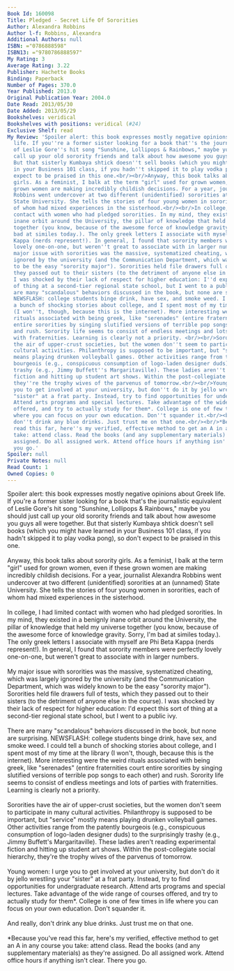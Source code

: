 ```yaml
---
Book Id: 160098
Title: Pledged - Secret Life Of Sororities
Author: Alexandra Robbins
Author l-f: Robbins, Alexandra
Additional Authors: null
ISBN: ="0786888598"
ISBN13: ="9780786888597"
My Rating: 3
Average Rating: 3.22
Publisher: Hachette Books
Binding: Paperback
Number of Pages: 370.0
Year Published: 2013.0
Original Publication Year: 2004.0
Date Read: 2013/05/30
Date Added: 2013/05/29
Bookshelves: veridical
Bookshelves with positions: veridical (#24)
Exclusive Shelf: read
My Review: 'Spoiler alert: this book expresses mostly negative opinions about Greek
  life. If you''re a former sister looking for a book that''s the journalistic equivalent
  of Leslie Gore''s hit song "Sunshine, Lollipops & Rainbows," maybe you should just
  call up your old sorority friends and talk about how awesome you guys all were together.
  But that sisterly Kumbaya shtick doesn''t sell books (which you might have learned
  in your Business 101 class, if you hadn''t skipped it to play vodka pong), so don''t
  expect to be praised in this one.<br/><br/>Anyway, this book talks about sorority
  girls. As a feminist, I balk at the term "girl" used for grown women, even if these
  grown women are making incredibly childish decisions. For a year, journalist Alexandra
  Robbins went undercover at two different (unidentified) sororities at an (unnamed)
  State University. She tells the stories of four young women in sororities, each
  of whom had mixed experiences in the sisterhood.<br/><br/>In college, I had limited
  contact with women who had pledged sororities. In my mind, they existed in a benignly
  inane orbit around the University, the pillar of knowledge that held my universe
  together (you know, because of the awesome force of knowledge gravity. Sorry, I''m
  bad at similes today.). The only greek letters I associate with myself are Phi Beta
  Kappa (nerds represent!). In general, I found that sorority members were perfectly
  lovely one-on-one, but weren''t great to associate with in larger numbers. <br/><br/>My
  major issue with sororities was the massive, systematized cheating, which was largely
  ignored by the university (and the Communication Department, which was widely known
  to be the easy "sorority major"). Sororities held file drawers full of tests, which
  they passed out to their sisters (to the detriment of anyone else in the course).
  I was shocked by their lack of respect for higher education: I''d expect this sort
  of thing at a second-tier regional state school, but I went to a public ivy.<br/><br/>There
  are many "scandalous" behaviors discussed in the book, but none are surprising.
  NEWSFLASH: college students binge drink, have sex, and smoke weed. I could tell
  a bunch of shocking stories about college, and I spent most of my time at the library
  (I won''t, though, because this is the internet). More interesting were the weird
  rituals associated with being greek, like "serenades" (entire fraternities court
  entire sororities by singing slutified versions of terrible pop songs to each other)
  and rush. Sorority life seems to consist of endless meetings and lots of parties
  with fraternities. Learning is clearly not a priority. <br/><br/>Sororities have
  the air of upper-crust societies, but the women don''t seem to participate in many
  cultural activities. Philanthropy is supposed to be important, but "service" mostly
  means playing drunken volleyball games. Other activities range from the patently
  bourgeois (e.g., conspicuous consumption of logo-laden designer duds) to the surprisingly
  trashy (e.g., Jimmy Buffett''s Margaritaville). These ladies aren''t reading experimental
  fiction and hitting up student art shows. Within the post-collegiate social hierarchy,
  they''re the trophy wives of the parvenus of tomorrow.<br/><br/>Young women: I urge
  you to get involved at your university, but don''t do it by jello wrestling your
  "sister" at a frat party. Instead, try to find opportunities for undergraduate research.
  Attend arts programs and special lectures. Take advantage of the wide range of courses
  offered, and try to actually study for them*. College is one of few times in life
  where you can focus on your own education. Don''t squander it.<br/><br/>And really,
  don''t drink any blue drinks. Just trust me on that one.<br/><br/>*Because you''ve
  read this far, here''s my verified, effective method to get an A in any course you
  take: attend class. Read the books (and any supplementary materials) as they''re
  assigned. Do all assigned work. Attend office hours if anything isn''t clear. There
  you go.'
Spoiler: null
Private Notes: null
Read Count: 1
Owned Copies: 0
---
```


Spoiler alert: this book expresses mostly negative opinions about Greek life. If you're a former sister looking for a book that's the journalistic equivalent of Leslie Gore's hit song "Sunshine, Lollipops & Rainbows," maybe you should just call up your old sorority friends and talk about how awesome you guys all were together. But that sisterly Kumbaya shtick doesn't sell books (which you might have learned in your Business 101 class, if you hadn't skipped it to play vodka pong), so don't expect to be praised in this one.<br/><br/>Anyway, this book talks about sorority girls. As a feminist, I balk at the term "girl" used for grown women, even if these grown women are making incredibly childish decisions. For a year, journalist Alexandra Robbins went undercover at two different (unidentified) sororities at an (unnamed) State University. She tells the stories of four young women in sororities, each of whom had mixed experiences in the sisterhood.<br/><br/>In college, I had limited contact with women who had pledged sororities. In my mind, they existed in a benignly inane orbit around the University, the pillar of knowledge that held my universe together (you know, because of the awesome force of knowledge gravity. Sorry, I'm bad at similes today.). The only greek letters I associate with myself are Phi Beta Kappa (nerds represent!). In general, I found that sorority members were perfectly lovely one-on-one, but weren't great to associate with in larger numbers. <br/><br/>My major issue with sororities was the massive, systematized cheating, which was largely ignored by the university (and the Communication Department, which was widely known to be the easy "sorority major"). Sororities held file drawers full of tests, which they passed out to their sisters (to the detriment of anyone else in the course). I was shocked by their lack of respect for higher education: I'd expect this sort of thing at a second-tier regional state school, but I went to a public ivy.<br/><br/>There are many "scandalous" behaviors discussed in the book, but none are surprising. NEWSFLASH: college students binge drink, have sex, and smoke weed. I could tell a bunch of shocking stories about college, and I spent most of my time at the library (I won't, though, because this is the internet). More interesting were the weird rituals associated with being greek, like "serenades" (entire fraternities court entire sororities by singing slutified versions of terrible pop songs to each other) and rush. Sorority life seems to consist of endless meetings and lots of parties with fraternities. Learning is clearly not a priority. <br/><br/>Sororities have the air of upper-crust societies, but the women don't seem to participate in many cultural activities. Philanthropy is supposed to be important, but "service" mostly means playing drunken volleyball games. Other activities range from the patently bourgeois (e.g., conspicuous consumption of logo-laden designer duds) to the surprisingly trashy (e.g., Jimmy Buffett's Margaritaville). These ladies aren't reading experimental fiction and hitting up student art shows. Within the post-collegiate social hierarchy, they're the trophy wives of the parvenus of tomorrow.<br/><br/>Young women: I urge you to get involved at your university, but don't do it by jello wrestling your "sister" at a frat party. Instead, try to find opportunities for undergraduate research. Attend arts programs and special lectures. Take advantage of the wide range of courses offered, and try to actually study for them*. College is one of few times in life where you can focus on your own education. Don't squander it.<br/><br/>And really, don't drink any blue drinks. Just trust me on that one.<br/><br/>*Because you've read this far, here's my verified, effective method to get an A in any course you take: attend class. Read the books (and any supplementary materials) as they're assigned. Do all assigned work. Attend office hours if anything isn't clear. There you go.